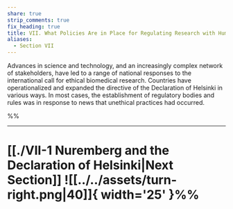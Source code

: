 ```yaml
---
share: true
strip_comments: true
fix_heading: true
title: VII. What Policies Are in Place for Regulating Research with Human Subjects?
aliases:
  - Section VII
---
```

Advances in science and technology, and an increasingly complex network of stakeholders, have led to a range of national responses to the international call for ethical biomedical research. Countries have operationalized and expanded the directive of the Declaration of Helsinki in various ways. In most cases, the establishment of regulatory bodies and rules was in response to news that unethical practices had occurred.


%%
___

# [[./VII-1 Nuremberg and the Declaration of Helsinki|Next Section]] ![[../../assets/turn-right.png|40]]{ width='25' }%%